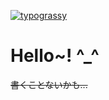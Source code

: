 <a href="https://github.com/kawarimidoll/typograssy"><img alt="typograssy" src="https://typograssy.deno.dev/api?text=%E5%AF%9D%E5%8F%B0%E7%89%B9%E6%80%A5%E3%81%AF%E3%82%84%E3%81%B6%E3%81%95%E3%83%BB%E5%AF%8C%E5%A3%AB%E5%8F%B7+%E6%9D%B1%E4%BA%AC%E8%A1%8C%E3%81%8D%E3%81%A7%E3%81%99%E3%80%82%E3%81%93%E3%81%AE%E5%88%97%E8%BB%8A%E3%81%AF%E3%80%81%E5%85%A8%E8%BB%8A%E4%B8%A1%E5%AF%9D%E5%8F%B0%E8%BB%8A%E3%81%A7%E3%81%99%E3%80%82&speed=75"></a>
# Hello~! ^_^
~~書くことないかも...~~
<!--<p align="left">
  <a href="https://github.com/anuraghazra/github-readme-stats"><img alt="Anurag's GitHub stats" height="150px" src="https://github-readme-stats.vercel.app/api?username=raitako-1&theme=ambient_gradient&bg_color=1a42d4BB&show_icons=true&include_all_commits=true"></a>
  <a href="https://github.com/anuraghazra/github-readme-stats"><img alt="Top Langs" height="150px" src="https://github-readme-stats.vercel.app/api/top-langs/?username=raitako-1&theme=ambient_gradient&bg_color=1ea4caBB&layout=compact"></a>
</p>-->
